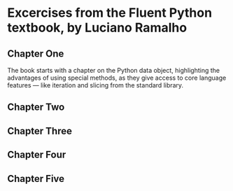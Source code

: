 Excercises from the Fluent Python textbook, by Luciano Ramalho
============================================================================

## Chapter One

The book starts with a chapter on the Python data object, highlighting the advantages of using special methods, as they give access to core language features — like iteration and slicing from the standard library.

## Chapter Two


## Chapter Three


## Chapter Four


## Chapter Five

 
